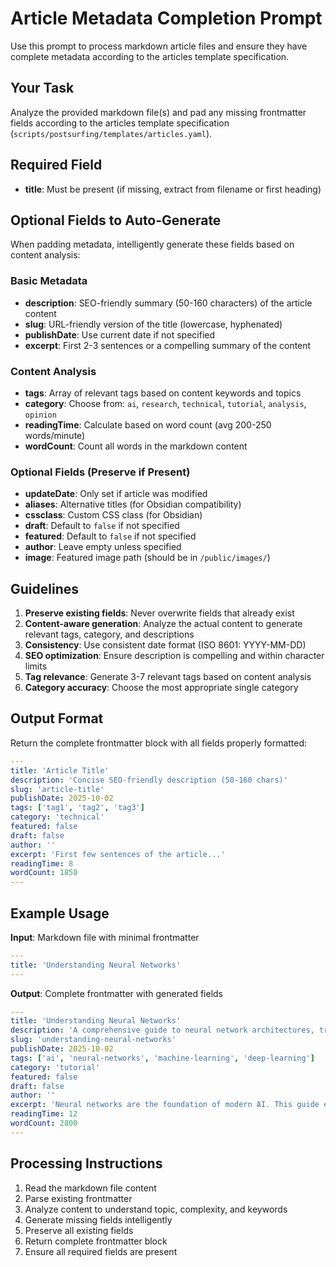 # Article Metadata Completion Prompt

Use this prompt to process markdown article files and ensure they have complete metadata according to the articles template specification.

## Your Task

Analyze the provided markdown file(s) and pad any missing frontmatter fields according to the articles template specification (`scripts/postsurfing/templates/articles.yaml`).

## Required Field

- **title**: Must be present (if missing, extract from filename or first heading)

## Optional Fields to Auto-Generate

When padding metadata, intelligently generate these fields based on content analysis:

### Basic Metadata

- **description**: SEO-friendly summary (50-160 characters) of the article content
- **slug**: URL-friendly version of the title (lowercase, hyphenated)
- **publishDate**: Use current date if not specified
- **excerpt**: First 2-3 sentences or a compelling summary of the content

### Content Analysis

- **tags**: Array of relevant tags based on content keywords and topics
- **category**: Choose from: `ai`, `research`, `technical`, `tutorial`, `analysis`, `opinion`
- **readingTime**: Calculate based on word count (avg 200-250 words/minute)
- **wordCount**: Count all words in the markdown content

### Optional Fields (Preserve if Present)

- **updateDate**: Only set if article was modified
- **aliases**: Alternative titles (for Obsidian compatibility)
- **cssclass**: Custom CSS class (for Obsidian)
- **draft**: Default to `false` if not specified
- **featured**: Default to `false` if not specified
- **author**: Leave empty unless specified
- **image**: Featured image path (should be in `/public/images/`)

## Guidelines

1. **Preserve existing fields**: Never overwrite fields that already exist
2. **Content-aware generation**: Analyze the actual content to generate relevant tags, category, and descriptions
3. **Consistency**: Use consistent date format (ISO 8601: YYYY-MM-DD)
4. **SEO optimization**: Ensure description is compelling and within character limits
5. **Tag relevance**: Generate 3-7 relevant tags based on content analysis
6. **Category accuracy**: Choose the most appropriate single category

## Output Format

Return the complete frontmatter block with all fields properly formatted:

```yaml
---
title: 'Article Title'
description: 'Concise SEO-friendly description (50-160 chars)'
slug: 'article-title'
publishDate: 2025-10-02
tags: ['tag1', 'tag2', 'tag3']
category: 'technical'
featured: false
draft: false
author: ''
excerpt: 'First few sentences of the article...'
readingTime: 8
wordCount: 1850
---
```

## Example Usage

**Input**: Markdown file with minimal frontmatter

```yaml
---
title: 'Understanding Neural Networks'
---
```

**Output**: Complete frontmatter with generated fields

```yaml
---
title: 'Understanding Neural Networks'
description: 'A comprehensive guide to neural network architectures, training, and applications in modern AI systems.'
slug: 'understanding-neural-networks'
publishDate: 2025-10-02
tags: ['ai', 'neural-networks', 'machine-learning', 'deep-learning']
category: 'tutorial'
featured: false
draft: false
author: ''
excerpt: 'Neural networks are the foundation of modern AI. This guide explores their architecture, training process, and real-world applications.'
readingTime: 12
wordCount: 2800
---
```

## Processing Instructions

1. Read the markdown file content
2. Parse existing frontmatter
3. Analyze content to understand topic, complexity, and keywords
4. Generate missing fields intelligently
5. Preserve all existing fields
6. Return complete frontmatter block
7. Ensure all required fields are present
